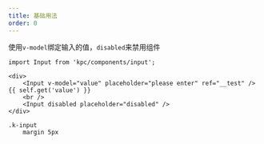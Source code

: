 ```yaml
---
title: 基础用法
order: 0
---
```


使用`v-model`绑定输入的值，`disabled`来禁用组件

```vdt
import Input from 'kpc/components/input';

<div>
    <Input v-model="value" placeholder="please enter" ref="__test" /> {{ self.get('value') }}
    <br />
    <Input disabled placeholder="disabled" />
</div>
```

```styl
.k-input
    margin 5px
```
